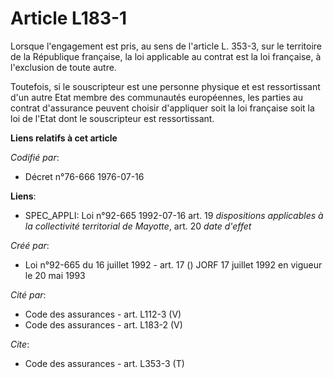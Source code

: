 # Article L183-1

Lorsque l'engagement est pris, au sens de l'article L. 353-3, sur le territoire de la République française, la loi applicable
au contrat est la loi française, à l'exclusion de toute autre.

Toutefois, si le souscripteur est une personne physique et est ressortissant d'un autre Etat membre des communautés
européennes, les parties au contrat d'assurance peuvent choisir d'appliquer soit la loi française soit la loi de l'Etat dont
le souscripteur est ressortissant.

**Liens relatifs à cet article**

_Codifié par_:

  - Décret n°76-666 1976-07-16

**Liens**:

  - SPEC_APPLI: Loi n°92-665 1992-07-16 art. 19 *dispositions applicables à la collectivité territorial de Mayotte*, art. 20 *date d'effet*

_Créé par_:

  - Loi n°92-665 du 16 juillet 1992 - art. 17 () JORF 17 juillet 1992 en vigueur le 20 mai 1993

_Cité par_:

  - Code des assurances - art. L112-3 (V)
  - Code des assurances - art. L183-2 (V)

_Cite_:

  - Code des assurances - art. L353-3 (T)
